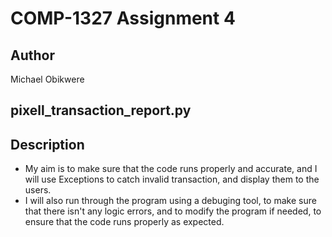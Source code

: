 # COMP-1327 Assignment 4

## Author

Michael Obikwere

## pixell_transaction_report.py

## Description

- My aim is to make sure that the code runs properly and accurate, and 
I will use Exceptions to catch invalid transaction, and display them 
to the users. 
- I will also run through the program using a debuging tool, to make 
sure that there isn't any logic errors, and to modify the program if 
needed, to ensure that the code runs properly as expected.